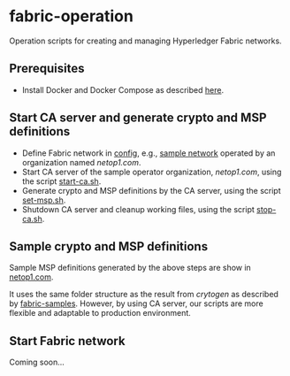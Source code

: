 # fabric-operation

Operation scripts for creating and managing Hyperledger Fabric networks.

## Prerequisites
* Install Docker and Docker Compose as described [here](https://docs.docker.com/compose/install/).

## Start CA server and generate crypto and MSP definitions
* Define Fabric network in [config](./config), e.g., [sample network](./config/netop1.env) operated by an organization named _netop1.com_.
* Start CA server of the sample operator organization, _netop1.com_, using the script [start-ca.sh](./ca/start-ca.sh).
* Generate crypto and MSP definitions by the CA server, using the script [set-msp.sh](./ca/set-msp.sh).
* Shutdown CA server and cleanup working files, using the script [stop-ca.sh](./ca/stop-ca.sh).

## Sample crypto and MSP definitions
Sample MSP definitions generated by the above steps are show in [netop1.com](./netop1.com).

It uses the same folder structure as the result from _crytogen_ as described by [fabric-samples](https://github.com/hyperledger/fabric-samples). However, by using CA server, our scripts are more flexible and adaptable to production environment.

## Start Fabric network
Coming soon...